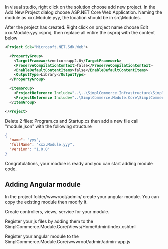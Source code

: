 In visual studio, right click on the solution choose add new project. In the Add New Project dialog choose ASP.NET Core Web Application. Naming the module as xxx.Module.yyy, the location should be in src\Modules.

After the project has created. Right click on project name choose Edit xxx.Module.yyy.csproj, then replace all entire the csproj with the content below

```xml
<Project Sdk="Microsoft.NET.Sdk.Web">

  <PropertyGroup>
    <TargetFramework>netcoreapp2.0</TargetFramework>
    <PreserveCompilationContext>false</PreserveCompilationContext>
    <EnableDefaultContentItems>false</EnableDefaultContentItems>
    <OutputType>Library</OutputType>
  </PropertyGroup>

  <ItemGroup>
    <ProjectReference Include="..\..\SimplCommerce.Infrastructure\SimplCommerce.Infrastructure.csproj" />
    <ProjectReference Include="..\SimplCommerce.Module.Core\SimplCommerce.Module.Core.csproj" />
  </ItemGroup>

</Project>
```

Delete 2 files: Program.cs and Startup.cs then add a new file call "module.json" with the following structure

```json
{
  "name": "yyy",
  "fullName": "xxx.Module.yyy",
  "version": "1.0.0"
}
```

Congratulations, your module is ready and you can start adding module code.

## Adding Angular module

In the project folder/wwwroot/admin/ create your angular module. You can copy the existing module then modify it.

Create controllers, views, service for your module.

Register your js files by adding them to the SimplCommerce.Module.Core/Views/HomeAdmin/Index.cshtml

Register your angular module to the SimplCommerce.Module.Core/wwwroot/admin/admin-app.js